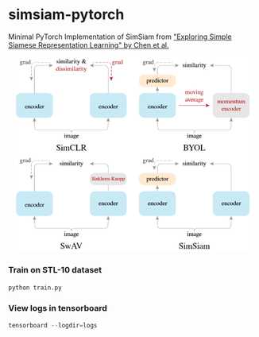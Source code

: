 # simsiam-pytorch
Minimal PyTorch Implementation of SimSiam from ["Exploring Simple Siamese Representation Learning" by Chen et al.](https://arxiv.org/abs/2011.10566)

<p align="center"><img src="assets/models.png" width="480"\></p>


### Train on STL-10 dataset

```python
python train.py

```

### View logs in tensorboard

```python
tensorboard --logdir=logs

```
